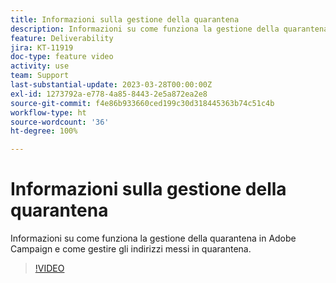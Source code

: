 ```yaml
---
title: Informazioni sulla gestione della quarantena
description: Informazioni su come funziona la gestione della quarantena in Adobe Campaign e come gestire gli indirizzi messi in quarantena.
feature: Deliverability
jira: KT-11919
doc-type: feature video
activity: use
team: Support
last-substantial-update: 2023-03-28T00:00:00Z
exl-id: 1273792a-e778-4a85-8443-2e5a872ea2e8
source-git-commit: f4e86b933660ced199c30d318445363b74c51c4b
workflow-type: ht
source-wordcount: '36'
ht-degree: 100%

---
```


# Informazioni sulla gestione della quarantena

Informazioni su come funziona la gestione della quarantena in Adobe Campaign e come gestire gli indirizzi messi in quarantena.

>[!VIDEO](https://video.tv.adobe.com/v/3415818?quality=12&learn=on)
